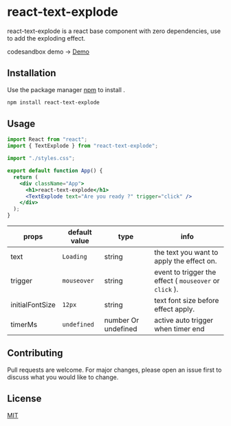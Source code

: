 # react-text-explode

react-text-explode is a react base component with zero dependencies, use to add the exploding effect.

codesandbox demo -> [Demo](https://codesandbox.io/s/pedantic-zhukovsky-zkyds?file=/public/index.html)
## Installation

Use the package manager [npm](https://www.npmjs.com/package/react-text-explode) to install .

```bash
npm install react-text-explode
```

## Usage

```jsx
import React from "react";
import { TextExplode } from "react-text-explode";

import "./styles.css";

export default function App() {
  return (
    <div className="App">
      <h1>react-text-explode</h1>
      <TextExplode text="Are you ready ?" trigger="click" />
    </div>
  );
}
```

props| default value| type | info
--- | --- | --- | ---
text | `Loading` | string | the text you want to apply the effect on.
trigger | `mouseover` | string | event to trigger the effect ( `mouseover` or `click` ).
initialFontSize | `12px` | string | text font size before effect apply.
timerMs | `undefined` | number Or undefined | active auto trigger when timer end
## Contributing
Pull requests are welcome. For major changes, please open an issue first to discuss what you would like to change.


## License
[MIT](https://choosealicense.com/licenses/mit/)
